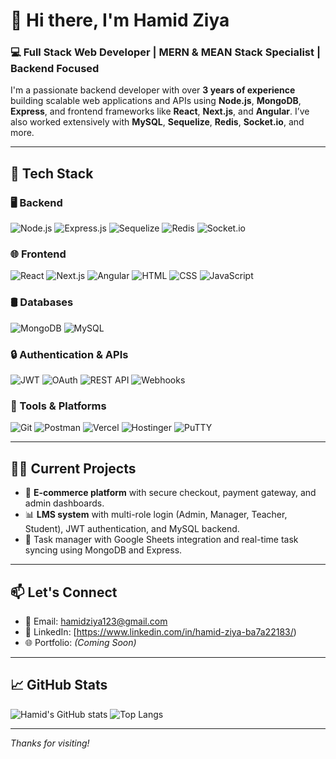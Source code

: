 # 👋 Hi there, I'm Hamid Ziya

### 💻 Full Stack Web Developer | MERN & MEAN Stack Specialist | Backend Focused

I'm a passionate backend developer with over **3 years of experience** building scalable web applications and APIs using **Node.js**, **MongoDB**, **Express**, and frontend frameworks like **React**, **Next.js**, and **Angular**. I’ve also worked extensively with **MySQL**, **Sequelize**, **Redis**, **Socket.io**, and more.

---

## 🚀 Tech Stack

### 🖥️ Backend
![Node.js](https://img.shields.io/badge/Node.js-339933?style=for-the-badge&logo=nodedotjs&logoColor=white)
![Express.js](https://img.shields.io/badge/Express.js-000000?style=for-the-badge&logo=express&logoColor=white)
![Sequelize](https://img.shields.io/badge/Sequelize-52B0E7?style=for-the-badge&logo=sequelize&logoColor=white)
![Redis](https://img.shields.io/badge/Redis-DC382D?style=for-the-badge&logo=redis&logoColor=white)
![Socket.io](https://img.shields.io/badge/Socket.io-010101?style=for-the-badge&logo=socketdotio&logoColor=white)

### 🌐 Frontend
![React](https://img.shields.io/badge/React-20232A?style=for-the-badge&logo=react&logoColor=61DAFB)
![Next.js](https://img.shields.io/badge/Next.js-000000?style=for-the-badge&logo=nextdotjs&logoColor=white)
![Angular](https://img.shields.io/badge/Angular-DD0031?style=for-the-badge&logo=angular&logoColor=white)
![HTML](https://img.shields.io/badge/HTML5-E34F26?style=for-the-badge&logo=html5&logoColor=white)
![CSS](https://img.shields.io/badge/CSS3-1572B6?style=for-the-badge&logo=css3&logoColor=white)
![JavaScript](https://img.shields.io/badge/JavaScript-F7DF1E?style=for-the-badge&logo=javascript&logoColor=black)

### 🛢️ Databases
![MongoDB](https://img.shields.io/badge/MongoDB-4EA94B?style=for-the-badge&logo=mongodb&logoColor=white)
![MySQL](https://img.shields.io/badge/MySQL-00758F?style=for-the-badge&logo=mysql&logoColor=white)

### 🔒 Authentication & APIs
![JWT](https://img.shields.io/badge/JWT-000000?style=for-the-badge&logo=jsonwebtokens&logoColor=white)
![OAuth](https://img.shields.io/badge/OAuth-0076D6?style=for-the-badge&logo=oauth&logoColor=white)
![REST API](https://img.shields.io/badge/REST%20API-02569B?style=for-the-badge&logo=fastapi&logoColor=white)
![Webhooks](https://img.shields.io/badge/Webhooks-000000?style=for-the-badge&logo=webhooks&logoColor=white)

### 🧰 Tools & Platforms
![Git](https://img.shields.io/badge/Git-F05032?style=for-the-badge&logo=git&logoColor=white)
![Postman](https://img.shields.io/badge/Postman-FF6C37?style=for-the-badge&logo=postman&logoColor=white)
![Vercel](https://img.shields.io/badge/Vercel-000000?style=for-the-badge&logo=vercel&logoColor=white)
![Hostinger](https://img.shields.io/badge/Hostinger-673AB7?style=for-the-badge&logoColor=white)
![PuTTY](https://img.shields.io/badge/PuTTY-00BFFF?style=for-the-badge&logo=putty&logoColor=white)

---

## 👨‍💻 Current Projects

- 🎯 **E-commerce platform** with secure checkout, payment gateway, and admin dashboards.
- 📊 **LMS system** with multi-role login (Admin, Manager, Teacher, Student), JWT authentication, and MySQL backend.
- 🧠 Task manager with Google Sheets integration and real-time task syncing using MongoDB and Express.

---

## 📫 Let's Connect

- 📧 Email: [hamidziya123@gmail.com](mailto:hamidziya123@gmail.com)
- 💼 LinkedIn: [https://www.linkedin.com/in/hamid-ziya-ba7a22183/)
- 🌐 Portfolio: *(Coming Soon)*

---

## 📈 GitHub Stats

![Hamid's GitHub stats](https://github-readme-stats.vercel.app/api?username=Hamidziya&show_icons=true&theme=radical)
![Top Langs](https://github-readme-stats.vercel.app/api/top-langs/?username=Hamidziya&layout=compact&theme=radical)

---

_Thanks for visiting!_

